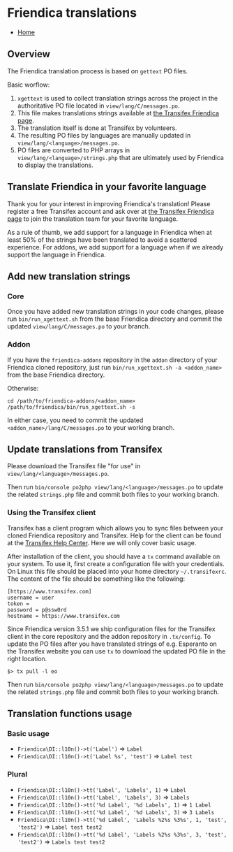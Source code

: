 Friendica translations
======================

* [Home](help)

## Overview

The Friendica translation process is based on `gettext` PO files.

Basic worflow:
1. `xgettext` is used to collect translation strings across the project in the authoritative PO file located in `view/lang/C/messages.po`.
2. This file makes translations strings available at [the Transifex Friendica page](https://www.transifex.com/Friendica/friendica/dashboard/).
3. The translation itself is done at Transifex by volunteers.
4. The resulting PO files by languages are manually updated in `view/lang/<language>/messages.po`.
5. PO files are converted to PHP arrays in `view/lang/<language>/strings.php` that are ultimately used by Friendica to display the translations.

## Translate Friendica in your favorite language

Thank you for your interest in improving Friendica's translation!
Please register a free Transifex account and ask over at [the Transifex Friendica page](https://www.transifex.com/Friendica/friendica/dashboard/) to join the translation team for your favorite language.

As a rule of thumb, we add support for a language in Friendica when at least 50% of the strings have been translated to avoid a scattered experience.
For addons, we add support for a language when if we already support the language in Friendica.

## Add new translation strings

### Core

Once you have added new translation strings in your code changes, please run `bin/run_xgettext.sh` from the base Friendica directory and commit the updated `view/lang/C/messages.po` to your branch.

### Addon

If you have the `friendica-addons` repository in the `addon` directory of your Friendica cloned repository, just run `bin/run_xgettext.sh -a <addon_name>` from the base Friendica directory.

Otherwise:

	cd /path/to/friendica-addons/<addon_name>
	/path/to/friendica/bin/run_xgettext.sh -s

In either case, you need to commit the updated `<addon_name>/lang/C/messages.po` to your working branch.

## Update translations from Transifex

Please download the Transifex file "for use" in `view/lang/<language>/messages.po`.

Then run `bin/console po2php view/lang/<language>/messages.po` to update the related `strings.php` file and commit both files to your working branch.

### Using the Transifex client

Transifex has a client program which allows you to sync files between your cloned Friendica repository and Transifex.
Help for the client can be found at the [Transifex Help Center](https://docs.transifex.com/client/introduction).
Here we will only cover basic usage.

After installation of the client, you should have a `tx` command available on your system.
To use it, first create a configuration file with your credentials.
On Linux this file should be placed into your home directory `~/.transifexrc`.
The content of the file should be something like the following:

    [https://www.transifex.com]
    username = user
    token =
    password = p@ssw0rd
    hostname = https://www.transifex.com

Since Friendica version 3.5.1 we ship configuration files for the Transifex client in the core repository and the addon repository in `.tx/config`.
To update the PO files after you have translated strings of e.g. Esperanto on the Transifex website you can use `tx` to download the updated PO file in the right location.

    $> tx pull -l eo

Then run `bin/console po2php view/lang/<language>/messages.po` to update the related `strings.php` file and commit both files to your working branch.

## Translation functions usage

### Basic usage

- `Friendica\DI::l10n()->t('Label')` => `Label`
- `Friendica\DI::l10n()->t('Label %s', 'test')` => `Label test`

### Plural

- `Friendica\DI::l10n()->tt('Label', 'Labels', 1)` => `Label`
- `Friendica\DI::l10n()->tt('Label', 'Labels', 3)` => `Labels`
- `Friendica\DI::l10n()->tt('%d Label', '%d Labels', 1)` => `1 Label`
- `Friendica\DI::l10n()->tt('%d Label', '%d Labels', 3)` => `3 Labels`
- `Friendica\DI::l10n()->tt('%d Label', 'Labels %2%s %3%s', 1, 'test', 'test2')` => `Label test test2`
- `Friendica\DI::l10n()->tt('%d Label', 'Labels %2%s %3%s', 3, 'test', 'test2')` => `Labels test test2`
